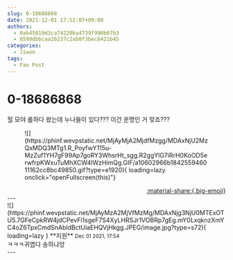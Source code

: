 ```yaml
---
slug: 0-18686868
date: 2021-12-01 17:52:07+09:00
authors:
  - 0ab45019d3ca74220ba4739f990b07b3
  - 6599dbbcaa26237c2ab0f3becb421b45
categories:
  - Jiwon
tags:
  - Fan Post
---
```


# 0-18686868

<div class="post-container" markdown="1">
<div class="content-container md-sidebar__scrollwrap" markdown="1">

헐 모야 롤하다 왔는데 누나들이 있다??? 이건 운명인 거 맞죠???
<figure markdown="1">
![](https://phinf.wevpstatic.net/MjAyMjA2MjdfMzgg/MDAxNjU2MzQxMDQ3MTg1.R_PoyfwY115u-MzZuf1YH7gF99Ap7goRY3WhsrHt_sgg.R2ggYlG7iRrH0KoOD5erwfrpKWxuTuMhXCW4lWzHimQg.GIF/a10602966b184255946011162cc8bc49850.gif?type=e1920){ loading=lazy onclick="openFullscreen(this)"}
</figure>


</div>
</div>

<div style="text-align: right;" markdown="1">
<a href="https://weverse.io/fromis9/fanpost/0-18686868" style="text-align: right;">:material-share:{.big-emoji}</a>
</div>
---

<div class="comments-container md-sidebar__scrollwrap" markdown="1">
<div class="comment" markdown="1">
<div class='id-container' markdown="1">
![](https://phinf.wevpstatic.net/MjAyMzA2MjVfMzMg/MDAxNjg3NjU0MTExOTU5.7GFeCpkRW4jdCPevFi1sgeF7S4XyLHRSJr1VOBRp7gEg.mY0LxqknzXmYC4oZ6TpxCmdSnAbldBctUiaEHQVjHkgg.JPEG/image.jpg?type=s72){ loading=lazy }
**<span class="artist">지원</span>** <small>Dec 01 2021, 17:54</small><br>
</div>
<div class='comment-body' markdown="1">
ㅋㅋㅋ귀엽다 송하냐앙
</div>
</div>
</div>
---
